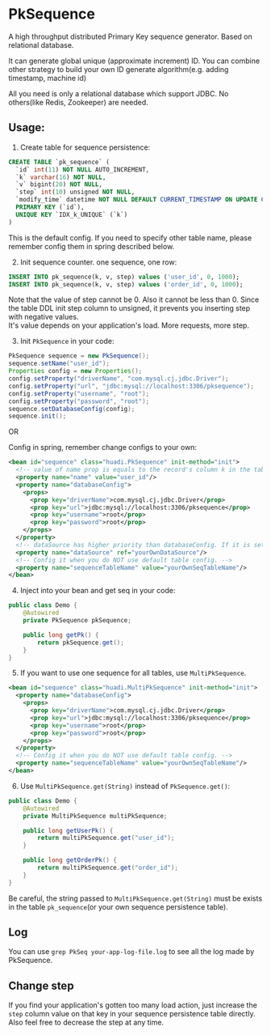 # PkSequence

A high throughput distributed Primary Key sequence generator. Based on relational database.

It can generate global unique (approximate increment) ID.
You can combine other strategy to build your own ID generate algorithm(e.g. adding timestamp, machine id)

All you need is only a relational database which support JDBC. No others(like Redis, Zookeeper) are needed.

## Usage:
1. Create table for sequence persistence:
```sql
CREATE TABLE `pk_sequence` (
  `id` int(11) NOT NULL AUTO_INCREMENT,
  `k` varchar(16) NOT NULL,
  `v` bigint(20) NOT NULL,
  `step` int(10) unsigned NOT NULL,
  `modify_time` datetime NOT NULL DEFAULT CURRENT_TIMESTAMP ON UPDATE CURRENT_TIMESTAMP,
  PRIMARY KEY (`id`),
  UNIQUE KEY `IDX_k_UNIQUE` (`k`)
)
```
This is the default config. If you need to specify other table name, please remember config them in spring described below.

2. Init sequence counter. one sequence, one row:
```sql
INSERT INTO pk_sequence(k, v, step) values ('user_id', 0, 1000);
INSERT INTO pk_sequence(k, v, step) values ('order_id', 0, 1000);
```
Note that the value of step cannot be 0. Also it cannot be less than 0. Since the table DDL init step column to unsigned, it prevents you inserting step with negative values.  
It's value depends on your application's load. More requests, more step.

3. Init `PkSequence` in your code:
```java
PkSequence sequence = new PkSequence();
sequence.setName("user_id");
Properties config = new Properties();
config.setProperty("driverName", "com.mysql.cj.jdbc.Driver");
config.setProperty("url", "jdbc:mysql://localhost:3306/pksequence");
config.setProperty("username", "root");
config.setProperty("password", "root");
sequence.setDatabaseConfig(config);
sequence.init();
```

OR

Config in spring, remember change configs to your own:
```xml
<bean id="sequence" class="huadi.PkSequence" init-method="init">
  <!-- value of name prop is equals to the record's column k in the table pk_sequence. -->
  <property name="name" value="user_id"/>
  <property name="databaseConfig">
    <props>
      <prop key="driverName">com.mysql.cj.jdbc.Driver</prop>
      <prop key="url">jdbc:mysql://localhost:3306/pksequence</prop>
      <prop key="username">root</prop>
      <prop key="password">root</prop>
    </props>
  </property>
  <!-- dataSource has higher priority than databaseConfig. If it is set, the databaseConfig will be ignored. -->
  <property name="dataSource" ref="yourOwnDataSource"/>
  <!-- Config it when you do NOT use default table config. -->
  <property name="sequenceTableName" value="yourOwnSeqTableName"/>
</bean>
```
4. Inject into your bean and get seq in your code:
```java
public class Demo {
    @Autowired
    private PkSequence pkSequence;

    public long getPk() {
        return pkSequence.get();
    }
}
```
5. If you want to use one sequence for all tables, use `MultiPkSequence`.
```xml
<bean id="sequence" class="huadi.MultiPkSequence" init-method="init">
  <property name="databaseConfig">
    <props>
      <prop key="driverName">com.mysql.cj.jdbc.Driver</prop>
      <prop key="url">jdbc:mysql://localhost:3306/pksequence</prop>
      <prop key="username">root</prop>
      <prop key="password">root</prop>
    </props>
  </property>
  <!-- Config it when you do NOT use default table config. -->
  <property name="sequenceTableName" value="yourOwnSeqTableName"/>
</bean>
```
6. Use `MultiPkSequence.get(String)` instead of `PkSequence.get()`:
```java
public class Demo {
    @Autowired
    private MultiPkSequence multiPkSequence;

    public long getUserPk() {
        return multiPkSequence.get("user_id");
    }

    public long getOrderPk() {
        return multiPkSequence.get("order_id");
    }
}
```
Be careful, the string passed to `MultiPkSequence.get(String)` must be exists in the table `pk_sequence`(or your own sequence persistence table).

## Log
You can use `grep PkSeq your-app-log-file.log` to see all the log made by PkSequence.

## Change step
If you find your application's gotten too many load action, just increase the `step` column value on that key in your sequence persistence table directly.
Also feel free to decrease the step at any time. 
